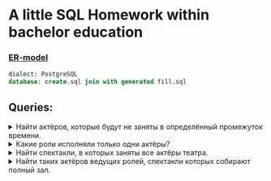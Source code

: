 # A little SQL Homework within bachelor education

### [ER-model](https://raw.githubusercontent.com/frynet/TheatreManager/master/img/ER-model.svg)

```SQL
dialect: PostgreSQL
database: create.sql join with generated fill.sql
```

## Queries:

<details>
  <summary>Найти актёров, которые будут не заняты в определённый промежуток времени.</summary>
  
  ```SQL
  DROP VIEW IF EXISTS R3;
  DROP VIEW IF EXISTS R2;
  DROP VIEW IF EXISTS R1;
  DROP VIEW IF EXISTS R0;

  CREATE VIEW R0 AS
      SELECT id_spec, _date
      FROM repertoires
      WHERE _date > '2021-09-25' AND _date < '2021-11-25';
  CREATE VIEW R1 AS
      SELECT DISTINCT t1.id_spec, id_actor
      FROM R0 t1 JOIN spectacles_actors t2
      ON t1.id_spec = t2.id_spec;
  CREATE VIEW R2 AS
      SELECT id
      FROM actors
      WHERE id NOT IN (
          SELECT id_actor FROM R1
      );
  CREATE VIEW R3 AS
      SELECT t1.id, name
      FROM R2 t2 INNER JOIN actors t1
      ON t1.id = t2.id;
                                              
  SELECT * FROM R3;
  ```
  
  example output: 
  | id 	| name         	|
  |:--:	|--------------	|
  |  2 	| Петров       	|
  |  6 	| Соколов      	|
  |  9 	| Андреев      	|
  | 20 	| Егоров       	|
  | 21 	| Волков       	|
  | 25 	| Тимофеев     	|
  | 27 	| Афанасьев    	|
  | 32 	| Виноградов   	|
  | 33 	| Кузьмин      	|
  | 37 	| Герасимов    	|
  | 41 	| Романов      	|
</details>
  
<details>
  <summary>Какие роли исполняли только одни актёры?</summary>
  
  ```SQL
  DROP VIEW IF EXISTS R1;
  DROP VIEW IF EXISTS R0;

  CREATE VIEW R0 AS
      SELECT id_role, COUNT(*) AS K
      FROM spectacles_roles_actors
      GROUP BY id_role HAVING COUNT(*) < 2;
  CREATE VIEW R1 AS
      SELECT t1.id, title
      FROM R0 INNER JOIN roless t1
      ON t1.id = id_role;
                                           
  SELECT * FROM R1;
  ```
  
  example output: 
  | id 	| title     	|
  |:--:	|-----------	|
  | 2  	| тигр      	|
  | 4  	| птица     	|
  | 13 	| помощник  	|
  | 30 	| водитель  	|
  | 38 	| жеребёнок 	|
  | 40 	| ягнёнок   	|
  | 41 	| сокол     	|
  | 49 	| дворецкий 	|
  | 51 	| канцлер   	|
</details>

<details>
  <summary>Найти спектакли, в которых заняты все актёры театра.</summary>
  
  ```SQL
  DROP VIEW IF EXISTS R3;
  DROP VIEW IF EXISTS R2;
  DROP VIEW IF EXISTS R1;
  DROP VIEW IF EXISTS R0;

  CREATE VIEW R0 AS
      SELECT COUNT(*) AS K
      FROM actors;
  CREATE VIEW R1 AS
      SELECT id_spec, COUNT(*) AS M
      FROM spectacles_actors
      GROUP BY id_spec HAVING COUNT(*) > 0;
  CREATE VIEW R2 AS
      SELECT id_spec
      FROM R1 INNER JOIN R0
      ON R1.M = R0.K;
  CREATE VIEW R3 AS
      SELECT id, title
      FROM R2 INNER JOIN spectacles
      ON id = id_spec;

  SELECT * FROM R3;
  ```
  
  example output: 
  | id 	| title                         	|
  |:--:	|-------------------------------	|
  | 9  	| Тёмный рыцарь                 	|
  | 3  	| Бен-Гур                       	|
  | 4  	| Телохранитель                 	|
  | 0  	| Властелин колец: Две крепости 	|
  | 8  	| Шестое чувство                	|
</details>
  
<details>
  <summary>Найти таких актёров ведущих ролей, спектакли которых собирают полный зал.</summary>
  
  ```SQL
  DROP VIEW IF EXISTS R5;
  DROP VIEW IF EXISTS R4;
  DROP VIEW IF EXISTS R3;
  DROP VIEW IF EXISTS R2;
  DROP VIEW IF EXISTS R1;
  DROP VIEW IF EXISTS R0;

  CREATE VIEW R0 AS
      SELECT COUNT(*) AS K
      FROM hall;
  CREATE VIEW R1 AS
      SELECT id_spec, COUNT(*) AS M
      FROM sale_tickets
      GROUP BY id_spec HAVING COUNT(*) > 0;
  CREATE VIEW R2 AS
      SELECT id_spec
      FROM R1 INNER JOIN R0
      ON R1.M = R0.K;
  CREATE VIEW R3 AS
      SELECT DISTINCT t1.id_spec, id_role
      FROM spectacles_roles t1 INNER JOIN R2 t2
      ON t1.id_spec = t2.id_spec
      WHERE main = TRUE;
  CREATE VIEW R4 AS
      SELECT DISTINCT id_actor
      FROM spectacles_roles_actors t1 INNER JOIN R3 t2
      ON t1.id_spec = t2.id_spec AND t1.id_role = t2.id_role;
  CREATE VIEW R5 AS
      SELECT id, name
      FROM actors INNER JOIN R4
      ON id = id_actor;

  SELECT * FROM R5;
  ```
  
  example output: 
  | id 	| name          |
  |:--:	|---------------|
  | 32 	| Тихомиров    	|
  | 43 	| Константинов 	|
  | 88 	| Иванов       	|
</details>
